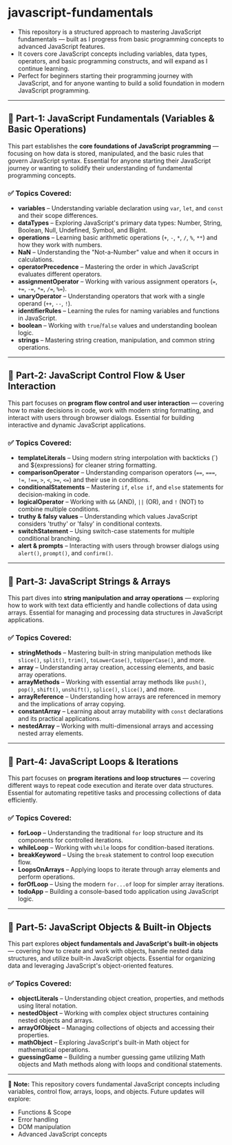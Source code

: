 # javascript-fundamentals

- This repository is a structured approach to mastering JavaScript fundamentals — built as I progress from basic programming concepts to advanced JavaScript features.
- It covers core JavaScript concepts including variables, data types, operators, and basic programming constructs, and will expand as I continue learning.
- Perfect for beginners starting their programming journey with JavaScript, and for anyone wanting to build a solid foundation in modern JavaScript programming.

---

## 📘 Part-1: JavaScript Fundamentals (Variables & Basic Operations)

This part establishes the **core foundations of JavaScript programming** — focusing on how data is stored, manipulated, and the basic rules that govern JavaScript syntax.
Essential for anyone starting their JavaScript journey or wanting to solidify their understanding of fundamental programming concepts.

### ✅ Topics Covered:
- **variables** – Understanding variable declaration using `var`, `let`, and `const` and their scope differences.
- **dataTypes** – Exploring JavaScript's primary data types: Number, String, Boolean, Null, Undefined, Symbol, and BigInt.
- **operations** – Learning basic arithmetic operations (`+`, `-`, `*`, `/`, `%`, `**`) and how they work with numbers.
- **NaN** – Understanding the "Not-a-Number" value and when it occurs in calculations.
- **operatorPrecedence** – Mastering the order in which JavaScript evaluates different operators.
- **assignmentOperator** – Working with various assignment operators (`=`, `+=`, `-=`, `*=`, `/=`, `%=`).
- **unaryOperator** – Understanding operators that work with a single operand (`++`, `--`, `!`).
- **identifierRules** – Learning the rules for naming variables and functions in JavaScript.
- **boolean** – Working with `true`/`false` values and understanding boolean logic.
- **strings** – Mastering string creation, manipulation, and common string operations.

---

## 📘 Part-2: JavaScript Control Flow & User Interaction

This part focuses on **program flow control and user interaction** — covering how to make decisions in code, work with modern string formatting, and interact with users through browser dialogs.
Essential for building interactive and dynamic JavaScript applications.

### ✅ Topics Covered:
- **templateLiterals** – Using modern string interpolation with backticks (`) and ${expressions} for cleaner string formatting.
- **comparisonOperator** – Understanding comparison operators (`==`, `===`, `!=`, `!==`, `>`, `<`, `>=`, `<=`) and their use in conditions.
- **conditionalStatements** – Mastering `if`, `else if`, and `else` statements for decision-making in code.
- **logicalOperator** – Working with `&&` (AND), `||` (OR), and `!` (NOT) to combine multiple conditions.
- **truthy & falsy values** – Understanding which values JavaScript considers 'truthy' or 'falsy' in conditional contexts.
- **switchStatement** – Using switch-case statements for multiple conditional branching.
- **alert & prompts** – Interacting with users through browser dialogs using `alert()`, `prompt()`, and `confirm()`.

---

## 📘 Part-3: JavaScript Strings & Arrays

This part dives into **string manipulation and array operations** — exploring how to work with text data efficiently and handle collections of data using arrays.
Essential for managing and processing data structures in JavaScript applications.

### ✅ Topics Covered:
- **stringMethods** – Mastering built-in string manipulation methods like `slice()`, `split()`, `trim()`, `toLowerCase()`, `toUpperCase()`, and more.
- **array** – Understanding array creation, accessing elements, and basic array operations.
- **arrayMethods** – Working with essential array methods like `push()`, `pop()`, `shift()`, `unshift()`, `splice()`, `slice()`, and more.
- **arrayReference** – Understanding how arrays are referenced in memory and the implications of array copying.
- **constantArray** – Learning about array mutability with `const` declarations and its practical applications.
- **nestedArray** – Working with multi-dimensional arrays and accessing nested array elements.

---

## 📘 Part-4: JavaScript Loops & Iterations

This part focuses on **program iterations and loop structures** — covering different ways to repeat code execution and iterate over data structures.
Essential for automating repetitive tasks and processing collections of data efficiently.

### ✅ Topics Covered:
- **forLoop** – Understanding the traditional `for` loop structure and its components for controlled iterations.
- **whileLoop** – Working with `while` loops for condition-based iterations.
- **breakKeyword** – Using the `break` statement to control loop execution flow.
- **LoopsOnArrays** – Applying loops to iterate through array elements and perform operations.
- **forOfLoop** – Using the modern `for...of` loop for simpler array iterations.
- **todoApp** – Building a console-based todo application using JavaScript logic.

---

## 📘 Part-5: JavaScript Objects & Built-in Objects

This part explores **object fundamentals and JavaScript's built-in objects** — covering how to create and work with objects, handle nested data structures, and utilize built-in JavaScript objects.
Essential for organizing data and leveraging JavaScript's object-oriented features.

### ✅ Topics Covered:
- **objectLiterals** – Understanding object creation, properties, and methods using literal notation.
- **nestedObject** – Working with complex object structures containing nested objects and arrays.
- **arrayOfObject** – Managing collections of objects and accessing their properties.
- **mathObject** – Exploring JavaScript's built-in Math object for mathematical operations.
- **guessingGame** – Building a number guessing game utilizing Math objects and Math methods along with loops and conditional statements.

---

📌 **Note:** This repository covers fundamental JavaScript concepts including variables, control flow, arrays, loops, and objects.
Future updates will explore:
- Functions & Scope
- Error handling
- DOM manipulation
- Advanced JavaScript concepts